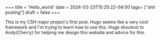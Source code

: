 +++
title = 'Hello_world'
date = 2024-03-23T15:25:22-04:00
tags= ["shit posting"]
draft = false
+++

This is my CSH major project's first post. Hugo seems like a very cool framework and I'm trying to learn how to use this. Huge shoutout to Andy(Cherry) for helping me design this website and advice for this.
